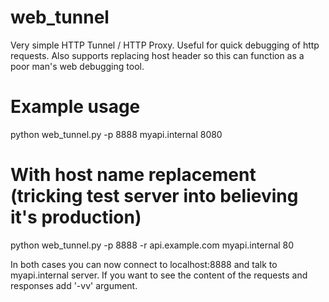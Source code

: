# web_tunnel

Very simple HTTP Tunnel / HTTP Proxy.  Useful for quick debugging of http requests.
Also supports replacing host header so this can function as a poor man's web debugging tool.
 
# Example usage

  python web_tunnel.py -p 8888 myapi.internal 8080

# With host name replacement (tricking test server into believing it's production)

  python web_tunnel.py -p 8888 -r api.example.com myapi.internal 80

In both cases you can now connect to localhost:8888 and talk to myapi.internal server.  If you want to see the content of the requests and responses add '-vv' argument.


